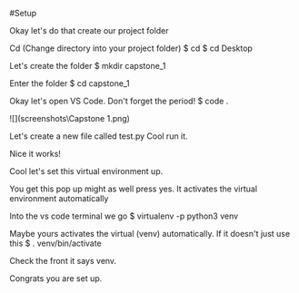 

#Setup

Okay let's do that create our project folder


Cd (Change directory into your project folder)
$ cd
$ cd Desktop

Let's create the folder
$ mkdir capstone_1

Enter the folder
$ cd capstone_1

Okay let's open VS Code. Don't forget the period!
$ code .

![](screenshots\Capstone 1.png)

Let's create a new file called test.py Cool run it.



Nice it works!


Cool let's set this virtual environment up.


You get this pop up might as well press yes. It activates the virtual environment automatically

Into the vs code terminal we go
$ virtualenv -p python3 venv




Maybe yours activates the virtual (venv) automatically. If it doesn't just use this
$ . venv/bin/activate


Check the front it says venv.

Congrats you are set up.
